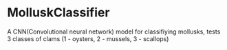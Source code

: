 # MolluskClassifier
A CNN(Convolutional neural network) model for classifiying mollusks, tests 3 classes of clams (1 - oysters, 2 - mussels, 3 - scallops)
